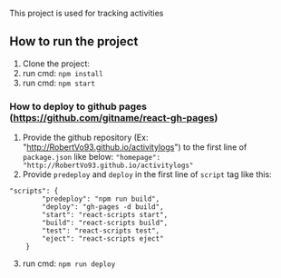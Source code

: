 This project is used for tracking activities

## How to run the project

1) Clone the project:
2) run cmd: `npm install`
3) run cmd: `npm start`

### How to deploy to github pages (https://github.com/gitname/react-gh-pages)
1) Provide the github repository (Ex: "http://RobertVo93.github.io/activitylogs") to the first line of `package.json` like below:
`"homepage": "http://RobertVo93.github.io/activitylogs"`
2) Provide `predeploy` and `deploy` in the first line of `script` tag like this:
```
"scripts": {
        "predeploy": "npm run build",
        "deploy": "gh-pages -d build",
        "start": "react-scripts start",
        "build": "react-scripts build",
        "test": "react-scripts test",
        "eject": "react-scripts eject"
    }
```
3) run cmd: `npm run deploy`
